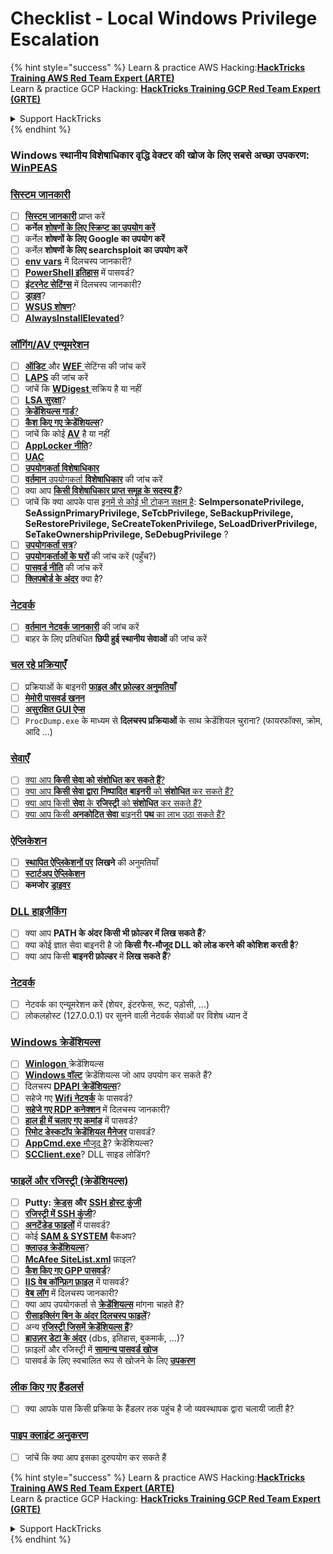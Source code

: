 # Checklist - Local Windows Privilege Escalation

{% hint style="success" %}
Learn & practice AWS Hacking:<img src="/.gitbook/assets/arte.png" alt="" data-size="line">[**HackTricks Training AWS Red Team Expert (ARTE)**](https://training.hacktricks.xyz/courses/arte)<img src="/.gitbook/assets/arte.png" alt="" data-size="line">\
Learn & practice GCP Hacking: <img src="/.gitbook/assets/grte.png" alt="" data-size="line">[**HackTricks Training GCP Red Team Expert (GRTE)**<img src="/.gitbook/assets/grte.png" alt="" data-size="line">](https://training.hacktricks.xyz/courses/grte)

<details>

<summary>Support HackTricks</summary>

* Check the [**subscription plans**](https://github.com/sponsors/carlospolop)!
* **Join the** 💬 [**Discord group**](https://discord.gg/hRep4RUj7f) or the [**telegram group**](https://t.me/peass) or **follow** us on **Twitter** 🐦 [**@hacktricks\_live**](https://twitter.com/hacktricks\_live)**.**
* **Share hacking tricks by submitting PRs to the** [**HackTricks**](https://github.com/carlospolop/hacktricks) and [**HackTricks Cloud**](https://github.com/carlospolop/hacktricks-cloud) github repos.

</details>
{% endhint %}

### **Windows स्थानीय विशेषाधिकार वृद्धि वेक्टर की खोज के लिए सबसे अच्छा उपकरण:** [**WinPEAS**](https://github.com/carlospolop/privilege-escalation-awesome-scripts-suite/tree/master/winPEAS)

### [सिस्टम जानकारी](windows-local-privilege-escalation/#system-info)

* [ ] [**सिस्टम जानकारी**](windows-local-privilege-escalation/#system-info) प्राप्त करें
* [ ] **कर्नेल** [**शोषणों के लिए स्क्रिप्ट का उपयोग करें**](windows-local-privilege-escalation/#version-exploits)
* [ ] कर्नेल **शोषणों के लिए Google का उपयोग करें**
* [ ] कर्नेल **शोषणों के लिए searchsploit का उपयोग करें**
* [ ] [**env vars**](windows-local-privilege-escalation/#environment) में दिलचस्प जानकारी?
* [ ] [**PowerShell इतिहास**](windows-local-privilege-escalation/#powershell-history) में पासवर्ड?
* [ ] [**इंटरनेट सेटिंग्स**](windows-local-privilege-escalation/#internet-settings) में दिलचस्प जानकारी?
* [ ] [**ड्राइव**](windows-local-privilege-escalation/#drives)?
* [ ] [**WSUS शोषण**](windows-local-privilege-escalation/#wsus)?
* [ ] [**AlwaysInstallElevated**](windows-local-privilege-escalation/#alwaysinstallelevated)?

### [लॉगिंग/AV एन्यूमरेशन](windows-local-privilege-escalation/#enumeration)

* [ ] [**ऑडिट** ](windows-local-privilege-escalation/#audit-settings) और [**WEF** ](windows-local-privilege-escalation/#wef) सेटिंग्स की जांच करें
* [ ] [**LAPS**](windows-local-privilege-escalation/#laps) की जांच करें
* [ ] जांचें कि [**WDigest** ](windows-local-privilege-escalation/#wdigest) सक्रिय है या नहीं
* [ ] [**LSA सुरक्षा**](windows-local-privilege-escalation/#lsa-protection)?
* [ ] [**क्रेडेंशियल्स गार्ड**](windows-local-privilege-escalation/#credentials-guard)[?](windows-local-privilege-escalation/#cached-credentials)
* [ ] [**कैश किए गए क्रेडेंशियल्स**](windows-local-privilege-escalation/#cached-credentials)?
* [ ] जांचें कि कोई [**AV**](https://github.com/carlospolop/hacktricks/blob/master/windows-hardening/windows-av-bypass/README.md) है या नहीं
* [ ] [**AppLocker नीति**](https://github.com/carlospolop/hacktricks/blob/master/windows-hardening/authentication-credentials-uac-and-efs/README.md#applocker-policy)?
* [ ] [**UAC**](https://github.com/carlospolop/hacktricks/blob/master/windows-hardening/authentication-credentials-uac-and-efs/uac-user-account-control/README.md)
* [ ] [**उपयोगकर्ता विशेषाधिकार**](windows-local-privilege-escalation/#users-and-groups)
* [ ] [**वर्तमान** उपयोगकर्ता **विशेषाधिकार**](windows-local-privilege-escalation/#users-and-groups) की जांच करें
* [ ] क्या आप [**किसी विशेषाधिकार प्राप्त समूह के सदस्य हैं**](windows-local-privilege-escalation/#privileged-groups)?
* [ ] जांचें कि क्या आपके पास [इनमें से कोई भी टोकन सक्षम है](windows-local-privilege-escalation/#token-manipulation): **SeImpersonatePrivilege, SeAssignPrimaryPrivilege, SeTcbPrivilege, SeBackupPrivilege, SeRestorePrivilege, SeCreateTokenPrivilege, SeLoadDriverPrivilege, SeTakeOwnershipPrivilege, SeDebugPrivilege** ?
* [ ] [**उपयोगकर्ता सत्र**](windows-local-privilege-escalation/#logged-users-sessions)?
* [ ] [**उपयोगकर्ताओं के घरों**](windows-local-privilege-escalation/#home-folders) की जांच करें (पहुँच?)
* [ ] [**पासवर्ड नीति**](windows-local-privilege-escalation/#password-policy) की जांच करें
* [ ] [**क्लिपबोर्ड के अंदर**](windows-local-privilege-escalation/#get-the-content-of-the-clipboard) क्या है?

### [नेटवर्क](windows-local-privilege-escalation/#network)

* [ ] [**वर्तमान** **नेटवर्क** **जानकारी**](windows-local-privilege-escalation/#network) की जांच करें
* [ ] बाहर के लिए प्रतिबंधित **छिपी हुई स्थानीय सेवाओं** की जांच करें

### [चल रहे प्रक्रियाएँ](windows-local-privilege-escalation/#running-processes)

* [ ] प्रक्रियाओं के बाइनरी [**फाइल और फ़ोल्डर अनुमतियाँ**](windows-local-privilege-escalation/#file-and-folder-permissions)
* [ ] [**मेमोरी पासवर्ड खनन**](windows-local-privilege-escalation/#memory-password-mining)
* [ ] [**असुरक्षित GUI ऐप्स**](windows-local-privilege-escalation/#insecure-gui-apps)
* [ ] `ProcDump.exe` के माध्यम से **दिलचस्प प्रक्रियाओं** के साथ क्रेडेंशियल चुराना? (फायरफॉक्स, क्रोम, आदि ...)

### [सेवाएँ](windows-local-privilege-escalation/#services)

* [ ] [क्या आप **किसी सेवा को संशोधित कर सकते हैं**?](windows-local-privilege-escalation/#permissions)
* [ ] [क्या आप **किसी सेवा द्वारा** **निष्पादित** **बाइनरी** को **संशोधित** कर सकते हैं?](windows-local-privilege-escalation/#modify-service-binary-path)
* [ ] [क्या आप किसी **सेवा** के **रजिस्ट्री** को **संशोधित** कर सकते हैं?](windows-local-privilege-escalation/#services-registry-modify-permissions)
* [ ] [क्या आप किसी **अनकोटित सेवा** बाइनरी **पथ** का लाभ उठा सकते हैं?](windows-local-privilege-escalation/#unquoted-service-paths)

### [**ऐप्लिकेशन**](windows-local-privilege-escalation/#applications)

* [ ] [**स्थापित ऐप्लिकेशनों पर**](windows-local-privilege-escalation/#write-permissions) **लिखने** की अनुमतियाँ
* [ ] [**स्टार्टअप ऐप्लिकेशन**](windows-local-privilege-escalation/#run-at-startup)
* [ ] **कमजोर** [**ड्राइवर**](windows-local-privilege-escalation/#drivers)

### [DLL हाइजैकिंग](windows-local-privilege-escalation/#path-dll-hijacking)

* [ ] क्या आप **PATH के अंदर किसी भी फ़ोल्डर में लिख सकते हैं**?
* [ ] क्या कोई ज्ञात सेवा बाइनरी है जो **किसी गैर-मौजूद DLL को लोड करने की कोशिश करती है**?
* [ ] क्या आप किसी **बाइनरी फ़ोल्डर** में **लिख सकते हैं**?

### [नेटवर्क](windows-local-privilege-escalation/#network)

* [ ] नेटवर्क का एन्यूमरेशन करें (शेयर, इंटरफेस, रूट, पड़ोसी, ...)
* [ ] लोकलहोस्ट (127.0.0.1) पर सुनने वाली नेटवर्क सेवाओं पर विशेष ध्यान दें

### [Windows क्रेडेंशियल्स](windows-local-privilege-escalation/#windows-credentials)

* [ ] [**Winlogon** ](windows-local-privilege-escalation/#winlogon-credentials) क्रेडेंशियल्स
* [ ] [**Windows वॉल्ट**](windows-local-privilege-escalation/#credentials-manager-windows-vault) क्रेडेंशियल्स जो आप उपयोग कर सकते हैं?
* [ ] दिलचस्प [**DPAPI क्रेडेंशियल्स**](windows-local-privilege-escalation/#dpapi)?
* [ ] सहेजे गए [**Wifi नेटवर्क**](windows-local-privilege-escalation/#wifi) के पासवर्ड?
* [ ] [**सहेजे गए RDP कनेक्शन**](windows-local-privilege-escalation/#saved-rdp-connections) में दिलचस्प जानकारी?
* [ ] [**हाल ही में चलाए गए कमांड**](windows-local-privilege-escalation/#recently-run-commands) में पासवर्ड?
* [ ] [**रिमोट डेस्कटॉप क्रेडेंशियल मैनेजर**](windows-local-privilege-escalation/#remote-desktop-credential-manager) पासवर्ड?
* [ ] [**AppCmd.exe** मौजूद है](windows-local-privilege-escalation/#appcmd-exe)? क्रेडेंशियल्स?
* [ ] [**SCClient.exe**](windows-local-privilege-escalation/#scclient-sccm)? DLL साइड लोडिंग?

### [फाइलें और रजिस्ट्री (क्रेडेंशियल्स)](windows-local-privilege-escalation/#files-and-registry-credentials)

* [ ] **Putty:** [**क्रेड्स**](windows-local-privilege-escalation/#putty-creds) **और** [**SSH होस्ट कुंजी**](windows-local-privilege-escalation/#putty-ssh-host-keys)
* [ ] [**रजिस्ट्री में SSH कुंजी**](windows-local-privilege-escalation/#ssh-keys-in-registry)?
* [ ] [**अनटेंडेड फाइलों**](windows-local-privilege-escalation/#unattended-files) में पासवर्ड?
* [ ] कोई [**SAM & SYSTEM**](windows-local-privilege-escalation/#sam-and-system-backups) बैकअप?
* [ ] [**क्लाउड क्रेडेंशियल्स**](windows-local-privilege-escalation/#cloud-credentials)?
* [ ] [**McAfee SiteList.xml**](windows-local-privilege-escalation/#mcafee-sitelist.xml) फ़ाइल?
* [ ] [**कैश किए गए GPP पासवर्ड**](windows-local-privilege-escalation/#cached-gpp-pasword)?
* [ ] [**IIS वेब कॉन्फ़िग फ़ाइल**](windows-local-privilege-escalation/#iis-web-config) में पासवर्ड?
* [ ] [**वेब** **लॉग**](windows-local-privilege-escalation/#logs) में दिलचस्प जानकारी?
* [ ] क्या आप उपयोगकर्ता से [**क्रेडेंशियल्स**](windows-local-privilege-escalation/#ask-for-credentials) मांगना चाहते हैं?
* [ ] [**रीसाइक्लिंग बिन के अंदर दिलचस्प फाइलें**](windows-local-privilege-escalation/#credentials-in-the-recyclebin)?
* [ ] अन्य [**रजिस्ट्री जिसमें क्रेडेंशियल्स हैं**](windows-local-privilege-escalation/#inside-the-registry)?
* [ ] [**ब्राउज़र डेटा के अंदर**](windows-local-privilege-escalation/#browsers-history) (dbs, इतिहास, बुकमार्क, ...)?
* [ ] फ़ाइलों और रजिस्ट्री में [**सामान्य पासवर्ड खोज**](windows-local-privilege-escalation/#generic-password-search-in-files-and-registry)
* [ ] पासवर्ड के लिए स्वचालित रूप से खोजने के लिए [**उपकरण**](windows-local-privilege-escalation/#tools-that-search-for-passwords)

### [लीक किए गए हैंडलर्स](windows-local-privilege-escalation/#leaked-handlers)

* [ ] क्या आपके पास किसी प्रक्रिया के हैंडलर तक पहुंच है जो व्यवस्थापक द्वारा चलायी जाती है?

### [पाइप क्लाइंट अनुकरण](windows-local-privilege-escalation/#named-pipe-client-impersonation)

* [ ] जांचें कि क्या आप इसका दुरुपयोग कर सकते हैं

{% hint style="success" %}
Learn & practice AWS Hacking:<img src="/.gitbook/assets/arte.png" alt="" data-size="line">[**HackTricks Training AWS Red Team Expert (ARTE)**](https://training.hacktricks.xyz/courses/arte)<img src="/.gitbook/assets/arte.png" alt="" data-size="line">\
Learn & practice GCP Hacking: <img src="/.gitbook/assets/grte.png" alt="" data-size="line">[**HackTricks Training GCP Red Team Expert (GRTE)**<img src="/.gitbook/assets/grte.png" alt="" data-size="line">](https://training.hacktricks.xyz/courses/grte)

<details>

<summary>Support HackTricks</summary>

* Check the [**subscription plans**](https://github.com/sponsors/carlospolop)!
* **Join the** 💬 [**Discord group**](https://discord.gg/hRep4RUj7f) or the [**telegram group**](https://t.me/peass) or **follow** us on **Twitter** 🐦 [**@hacktricks\_live**](https://twitter.com/hacktricks\_live)**.**
* **Share hacking tricks by submitting PRs to the** [**HackTricks**](https://github.com/carlospolop/hacktricks) and [**HackTricks Cloud**](https://github.com/carlospolop/hacktricks-cloud) github repos.

</details>
{% endhint %}
